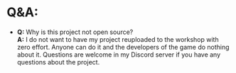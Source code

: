 # Q&A:
* **Q:** Why is this project not open source?  
  **A:** I do not want to have my project reuploaded to the workshop with zero effort. Anyone can do it and the developers of the game do nothing about it. Questions are welcome in my Discord server if you have any questions about the project.
